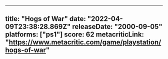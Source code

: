 
---
title: "Hogs of War"
date: "2022-04-09T23:38:28.869Z"
releaseDate: "2000-09-05"
platforms: ["ps1"]
score: 62
metacriticLink: "https://www.metacritic.com/game/playstation/hogs-of-war"
---
